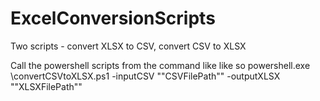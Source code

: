# ExcelConversionScripts
Two scripts - convert XLSX to CSV, convert CSV to XLSX

Call the powershell scripts from the command like like so
powershell.exe \convertCSVtoXLSX.ps1 -inputCSV ""CSVFilePath"" -outputXLSX ""XLSXFilePath""
